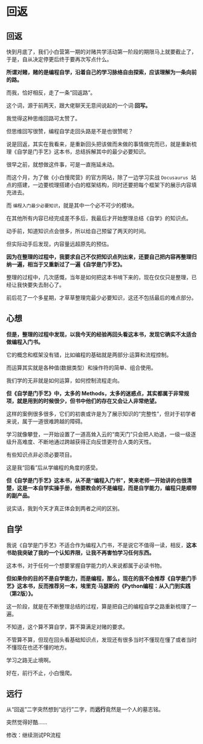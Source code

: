 # 回返

## 回返

快到月底了，我们小白营第一期的对赌共学活动第一阶段的期限马上就要截止了，于是，自从决定停更后终于要再次写点什么。

**所谓对赌，赌的是编程自学，沿着自己的学习脉络自由探索，应该理解为一条向前的路。**

而我，恰好相反，走了一条“回返路”。

这个词，源于前两天，跟大佬聊天无意间说起的一个词:**回写。**

我觉得这种思维回路可太赞了。

但思维回写很赞，编程自学走回头路是不是也很赞呢？

说是回返，其实在我看来，是重新回头把该做而未做的事情做完而已，就是重新梳理《自学是门手艺》这本书，总结拆解其中的最少必要知识。

很早之前，就想做这件事，可是一直拖延未动。

而这个月，为了做《小白慢爬营》的官方网站，除了一边学习实战 `Docusaurus `站点的搭建，一边要梳理搭建小白的框架结构，同时还要把每个框架下的展示内容填充进去。

而 `编程入门最少必要知识`，就是其中一个必不可少的模块。

在其他所有内容已经完成差不多后，我最后才开始整理总结《自学》的知识点。

动手前，知道知识点会很多，所以给自己预留了两天的时间。

但实际动手后发现，内容量远超原先的预估。

**因为在整理的过程中，我要求自己不仅把知识点列出来，还要自己把内容再整理归纳一遍，相当于又重新过了一遍《自学是门手艺》。**

整理的过程中，几次感慨，当年是如何把这本书啃下来的，现在仅仅只是整理，已经让我快要失去耐心了。

前后花了一个多星期，才草草整理完最少必要知识，这还不包括最后的难点部分。

## 心想

**但是，整理的过程中发现，以我今天的经验再回头看这本书，发现它确实不太适合做编程入门书。**

它的概念和框架没有错，比如编程的基础就是两部分:运算和流程控制。

而运算其实就是各种值(数据类型）和操作符的简单、组合使用。

我们学的无非就是如何运算，如何控制流程走向。

**但《自学是门手艺》中，太多的 Methods，太多的迷惑点，其实都属于非常规项，就是用到的时候很少，但书中他们的存在又会让人非常绝望。**

这样的案例很多很多，它们的初衷或许是为了展示知识的“完整性”，但对于初学者来说，属于一道很难跨越的障碍。

学习就像攀登，一开始设置了一道高耸入云的“南天门”只会把人劝退，一级一级逐级升高难度、不断地通过跨越获得正向反馈更符合人类的天性。

有些知识点非必须必要项目。

这是我“回看”后从学编程的角度的感受。

**但《自学是门手艺》这本书，从不是“编程入门书”，笑来老师一开始讲的也很清楚，这是一本自学实操手册，他要教会的不是编程，而是自学能力，编程只是顺带的副产品。**

说实话，我到今天才真正体会到两者之间的区别。

## 自学

我说《自学是门手艺》不适合作为编程入门书，不是说它不值得一读，相反，**这本书助我突破了我的一个认知界限，让我不再害怕学习任何东西。**

这本书，对于任何一个想要掌握自学能力的人来说都属于必读书物。

**但如果你的目的不是自学能力，而是编程，那么，现在的我不会推荐《自学是门手艺》这本书，反而推荐另一本，埃里克·马瑟斯的《Python编程：从入门到实践（第2版）》。**

这一阶段，就是在不断整理总结的过程，算是把自己的编程自学之路重新梳理了一遍。

不知道，这个算不算自学，算不算满足对赌的要求。

不管算不算，但现在回头看基础知识点，发现还有很多当时不懂现在懂了或者当时不懂现在也还不懂的地方。

学习之路无止境啊。

好在，前行不止，小白慢爬。

## 远行

从“回返”二字突然想到“远行”二字，而**远行**竟然是一个人的墓志铭。

突然觉得好酷……


修改：继续测试PR流程
